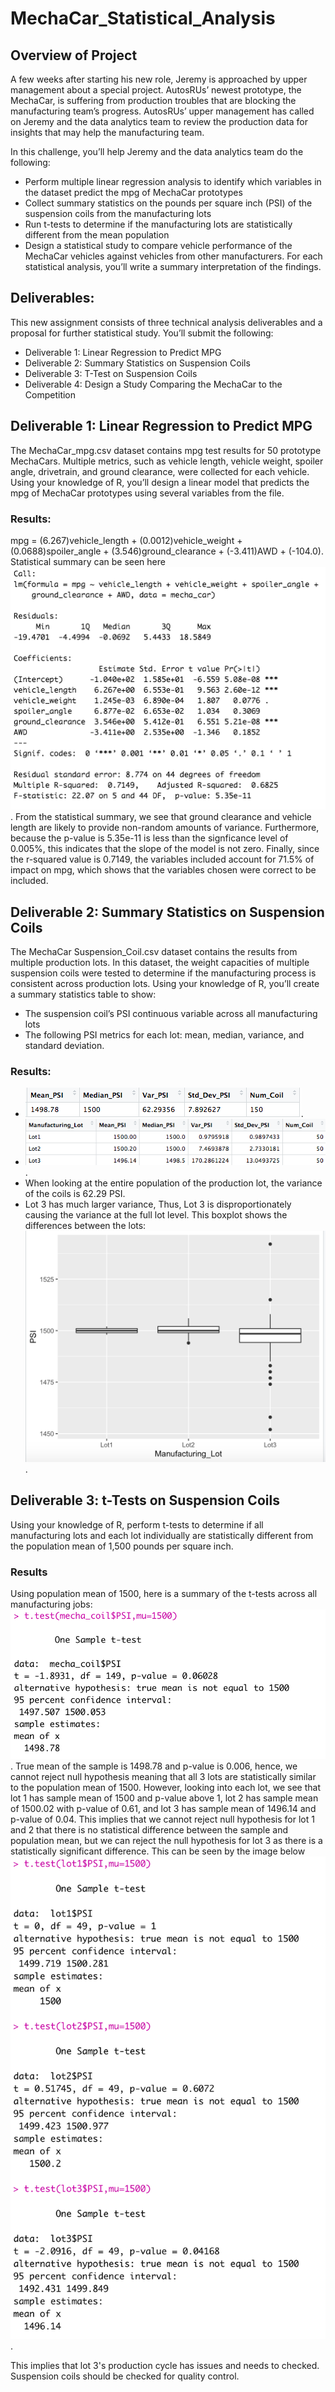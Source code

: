 # MechaCar_Statistical_Analysis

## Overview of Project
A few weeks after starting his new role, Jeremy is approached by upper management about a special project. AutosRUs’ newest prototype, the MechaCar, is suffering from production troubles that are blocking the manufacturing team’s progress. AutosRUs’ upper management has called on Jeremy and the data analytics team to review the production data for insights that may help the manufacturing team.

In this challenge, you’ll help Jeremy and the data analytics team do the following:

- Perform multiple linear regression analysis to identify which variables in the dataset predict the mpg of MechaCar prototypes
- Collect summary statistics on the pounds per square inch (PSI) of the suspension coils from the manufacturing lots
- Run t-tests to determine if the manufacturing lots are statistically different from the mean population
- Design a statistical study to compare vehicle performance of the MechaCar vehicles against vehicles from other manufacturers. For each statistical analysis, you’ll write a summary interpretation of the findings.


## Deliverables:
This new assignment consists of three technical analysis deliverables and a proposal for further statistical study. You’ll submit the following:

- Deliverable 1: Linear Regression to Predict MPG
- Deliverable 2: Summary Statistics on Suspension Coils
- Deliverable 3: T-Test on Suspension Coils
- Deliverable 4: Design a Study Comparing the MechaCar to the Competition

## Deliverable 1: Linear Regression to Predict MPG

The MechaCar_mpg.csv dataset contains mpg test results for 50 prototype MechaCars. Multiple metrics, such as vehicle length, vehicle weight, spoiler angle, drivetrain, and ground clearance, were collected for each vehicle. Using your knowledge of R, you’ll design a linear model that predicts the mpg of MechaCar prototypes using several variables from the file.

### Results:
mpg = (6.267)vehicle_length + (0.0012)vehicle_weight + (0.0688)spoiler_angle + (3.546)ground_clearance + (-3.411)AWD + (-104.0). Statistical summary can be seen here ![here](https://github.com/MuddassirR/MechaCar_Statistical_Analysis/blob/main/d1-LinearReg.png). From the statistical summary, we see that ground clearance and vehicle length are likely to provide non-random amounts of variance. Furthermore, because the p-value is 5.35e-11 is less than the signficance level of 0.005%, this indicates that the slope of the model is not zero. Finally, since the r-squared value is 0.7149, the variables included account for 71.5% of impact on mpg, which shows that the variables chosen were correct to be included. 

## Deliverable 2: Summary Statistics on Suspension Coils
The MechaCar Suspension_Coil.csv dataset contains the results from multiple production lots. In this dataset, the weight capacities of multiple suspension coils were tested to determine if the manufacturing process is consistent across production lots. Using your knowledge of R, you’ll create a summary statistics table to show:

- The suspension coil’s PSI continuous variable across all manufacturing lots
- The following PSI metrics for each lot: mean, median, variance, and standard deviation.

### Results: 
- ![Summary statistics for all manufacturing lots](https://github.com/MuddassirR/MechaCar_Statistical_Analysis/blob/main/total_lot_summary.png).
- ![Summary statistics for each manufacturing lot](https://github.com/MuddassirR/MechaCar_Statistical_Analysis/blob/main/manufactoring_lot_summary.png).
- When looking at the entire population of the production lot, the variance of the coils is 62.29 PSI.
- Lot 3 has much larger variance, Thus, Lot 3 is disproportionately causing the variance at the full lot level. This boxplot shows the differences between the lots: ![boxplot](https://github.com/MuddassirR/MechaCar_Statistical_Analysis/blob/main/boxplot2.png).

## Deliverable 3: t-Tests on Suspension Coils

Using your knowledge of R, perform t-tests to determine if all manufacturing lots and each lot individually are statistically different from the population mean of 1,500 pounds per square inch.

### Results

Using population mean of 1500, here is a summary of the t-tests across all manufacturing jobs: ![t-test summary](https://github.com/MuddassirR/MechaCar_Statistical_Analysis/blob/main/t_test_all.png). True mean of the sample is 1498.78 and p-value is 0.006, hence, we cannot reject null hypothesis meaning that all 3 lots are statistically similar to the population mean of 1500. However, looking into each lot, we see that lot 1 has sample mean of 1500 and p-value above 1, lot 2 has sample mean of 1500.02 with p-value of 0.61, and lot 3 has sample mean of 1496.14 and p-value of 0.04. This implies that we cannot reject null hypothesis for lot 1 and 2 that there is no statistical difference between the sample and population mean, but we can reject the null hypothesis for lot 3 as there is a statistically significant difference. This can be seen by the image below ![t-tests by lots](https://github.com/MuddassirR/MechaCar_Statistical_Analysis/blob/main/t_test_lots123.png). 

This implies that lot 3's production cycle has issues and needs to  checked. Suspension coils should be checked for quality control. 



